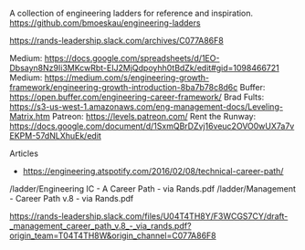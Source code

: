 A collection of engineering ladders for reference and inspiration.
https://github.com/bmoeskau/engineering-ladders

https://rands-leadership.slack.com/archives/C077A86F8

Medium: https://docs.google.com/spreadsheets/d/1EO-Dbsayn8Nz9Ii3MKcwRbt-EIJ2MjQdpoyhh0tBdZk/edit#gid=1098466721
Medium: https://medium.com/s/engineering-growth-framework/engineering-growth-introduction-8ba7b78c8d6c
Buffer: https://open.buffer.com/engineering-career-framework/
Brad Fults: https://s3-us-west-1.amazonaws.com/eng-management-docs/Leveling-Matrix.htm
Patreon: https://levels.patreon.com/
Rent the Runway: https://docs.google.com/document/d/1SxmQBrDZvj16veuc2OVO0wUX7a7vEKPM-57dNLXhuEk/edit


Articles
- https://engineering.atspotify.com/2016/02/08/technical-career-path/

/ladder/Engineering IC - A Career Path - via Rands.pdf
/ladder/Management - Career Path v.8 - via Rands.pdf

https://rands-leadership.slack.com/files/U04T4TH8Y/F3WCGS7CY/draft-_management_career_path_v.8_-_via_rands.pdf?origin_team=T04T4TH8W&origin_channel=C077A86F8
